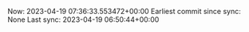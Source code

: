 Now: 2023-04-19 07:36:33.553472+00:00 Earliest commit since sync: None Last sync: 2023-04-19 06:50:44+00:00
